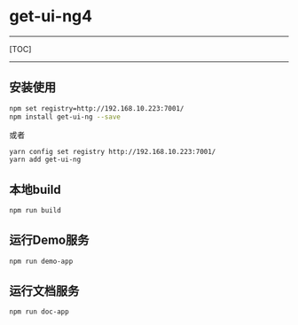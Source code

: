 # get-ui-ng4

---

[TOC]


---

## 安装使用

```bash
npm set registry=http://192.168.10.223:7001/
npm install get-ui-ng --save
```

或者
```bash
yarn config set registry http://192.168.10.223:7001/
yarn add get-ui-ng
```

## 本地build
```bash
npm run build
```

## 运行Demo服务

```bash
npm run demo-app
```

## 运行文档服务
```bash
npm run doc-app
```
